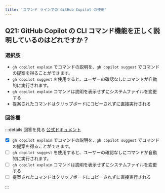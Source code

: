 ```yaml
---
title: 'コマンド ラインでの GitHub Copilot の使用'
---
```


## Q21: GitHub Copilot の CLI コマンド機能を正しく説明しているのはどれですか？

### 選択肢

- `gh copilot explain` でコマンドの説明を、`gh copilot suggest` でコマンドの提案を得ることができます。
- `gh copilot suggest` を使用すると、ユーザーの確認なしにコマンドが自動的に実行されます。
- `gh copilot explain` コマンドは説明を表示せずにシステムファイルを変更する
- 提案されたコマンドはクリップボードにコピーされずに直接実行される

### 回答欄

:::details 回答を見る
[公式ドキュメント](https://docs.github.com/ja/copilot)

- [x] `gh copilot explain` でコマンドの説明を、`gh copilot suggest` でコマンドの提案を得ることができます。
- [ ] `gh copilot suggest` を使用すると、ユーザーの確認なしにコマンドが自動的に実行されます。
- [ ] `gh copilot explain` コマンドは説明を表示せずにシステムファイルを変更する
- [ ] 提案されたコマンドはクリップボードにコピーされずに直接実行される

:::

